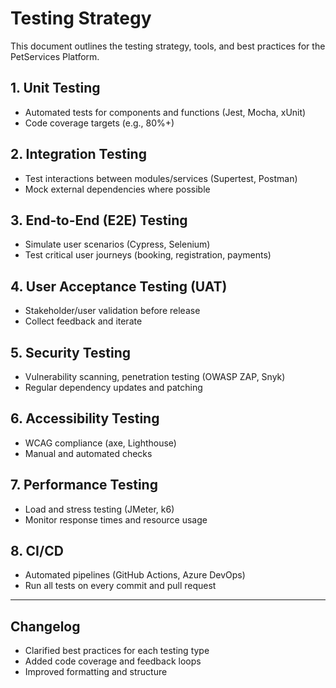 
# Testing Strategy

This document outlines the testing strategy, tools, and best practices for the PetServices Platform.

## 1. Unit Testing
- Automated tests for components and functions (Jest, Mocha, xUnit)
- Code coverage targets (e.g., 80%+)

## 2. Integration Testing
- Test interactions between modules/services (Supertest, Postman)
- Mock external dependencies where possible

## 3. End-to-End (E2E) Testing
- Simulate user scenarios (Cypress, Selenium)
- Test critical user journeys (booking, registration, payments)

## 4. User Acceptance Testing (UAT)
- Stakeholder/user validation before release
- Collect feedback and iterate

## 5. Security Testing
- Vulnerability scanning, penetration testing (OWASP ZAP, Snyk)
- Regular dependency updates and patching

## 6. Accessibility Testing
- WCAG compliance (axe, Lighthouse)
- Manual and automated checks

## 7. Performance Testing
- Load and stress testing (JMeter, k6)
- Monitor response times and resource usage

## 8. CI/CD
- Automated pipelines (GitHub Actions, Azure DevOps)
- Run all tests on every commit and pull request

---

## Changelog
- Clarified best practices for each testing type
- Added code coverage and feedback loops
- Improved formatting and structure
